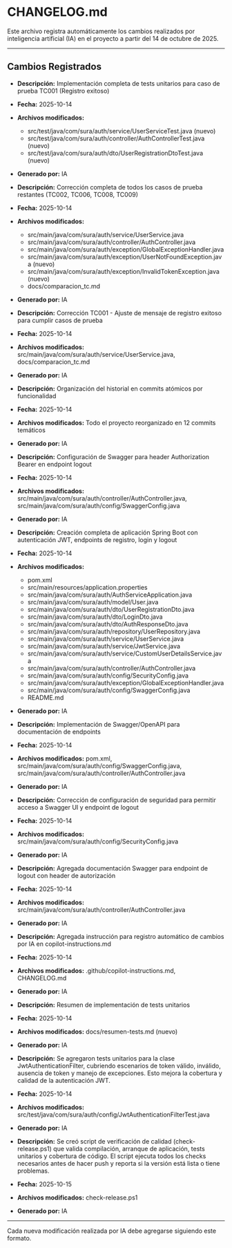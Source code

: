 # CHANGELOG.md

Este archivo registra automáticamente los cambios realizados por inteligencia artificial (IA) en el proyecto a partir del 14 de octubre de 2025.

---

## Cambios Registrados

- **Descripción:** Implementación completa de tests unitarios para caso de prueba TC001 (Registro exitoso)
- **Fecha:** 2025-10-14
- **Archivos modificados:**
  - src/test/java/com/sura/auth/service/UserServiceTest.java (nuevo)
  - src/test/java/com/sura/auth/controller/AuthControllerTest.java (nuevo)
  - src/test/java/com/sura/auth/dto/UserRegistrationDtoTest.java (nuevo)
- **Generado por:** IA

- **Descripción:** Corrección completa de todos los casos de prueba restantes (TC002, TC006, TC008, TC009)
- **Fecha:** 2025-10-14
- **Archivos modificados:** 
  - src/main/java/com/sura/auth/service/UserService.java
  - src/main/java/com/sura/auth/controller/AuthController.java
  - src/main/java/com/sura/auth/exception/GlobalExceptionHandler.java
  - src/main/java/com/sura/auth/exception/UserNotFoundException.java (nuevo)
  - src/main/java/com/sura/auth/exception/InvalidTokenException.java (nuevo)
  - docs/comparacion_tc.md
- **Generado por:** IA

- **Descripción:** Corrección TC001 - Ajuste de mensaje de registro exitoso para cumplir casos de prueba
- **Fecha:** 2025-10-14
- **Archivos modificados:** src/main/java/com/sura/auth/service/UserService.java, docs/comparacion_tc.md
- **Generado por:** IA

- **Descripción:** Organización del historial en commits atómicos por funcionalidad
- **Fecha:** 2025-10-14
- **Archivos modificados:** Todo el proyecto reorganizado en 12 commits temáticos
- **Generado por:** IA

- **Descripción:** Configuración de Swagger para header Authorization Bearer en endpoint logout
- **Fecha:** 2025-10-14
- **Archivos modificados:** src/main/java/com/sura/auth/controller/AuthController.java, src/main/java/com/sura/auth/config/SwaggerConfig.java
- **Generado por:** IA

- **Descripción:** Creación completa de aplicación Spring Boot con autenticación JWT, endpoints de registro, login y logout
- **Fecha:** 2025-10-14
- **Archivos modificados:** 
  - pom.xml
  - src/main/resources/application.properties
  - src/main/java/com/sura/auth/AuthServiceApplication.java
  - src/main/java/com/sura/auth/model/User.java
  - src/main/java/com/sura/auth/dto/UserRegistrationDto.java
  - src/main/java/com/sura/auth/dto/LoginDto.java
  - src/main/java/com/sura/auth/dto/AuthResponseDto.java
  - src/main/java/com/sura/auth/repository/UserRepository.java
  - src/main/java/com/sura/auth/service/UserService.java
  - src/main/java/com/sura/auth/service/JwtService.java
  - src/main/java/com/sura/auth/service/CustomUserDetailsService.java
  - src/main/java/com/sura/auth/controller/AuthController.java
  - src/main/java/com/sura/auth/config/SecurityConfig.java
  - src/main/java/com/sura/auth/exception/GlobalExceptionHandler.java
  - src/main/java/com/sura/auth/config/SwaggerConfig.java
  - README.md
- **Generado por:** IA

- **Descripción:** Implementación de Swagger/OpenAPI para documentación de endpoints
- **Fecha:** 2025-10-14
- **Archivos modificados:** pom.xml, src/main/java/com/sura/auth/config/SwaggerConfig.java, src/main/java/com/sura/auth/controller/AuthController.java
- **Generado por:** IA

- **Descripción:** Corrección de configuración de seguridad para permitir acceso a Swagger UI y endpoint de logout
- **Fecha:** 2025-10-14
- **Archivos modificados:** src/main/java/com/sura/auth/config/SecurityConfig.java
- **Generado por:** IA

- **Descripción:** Agregada documentación Swagger para endpoint de logout con header de autorización
- **Fecha:** 2025-10-14
- **Archivos modificados:** src/main/java/com/sura/auth/controller/AuthController.java
- **Generado por:** IA

- **Descripción:** Agregada instrucción para registro automático de cambios por IA en copilot-instructions.md
- **Fecha:** 2025-10-14
- **Archivos modificados:** .github/copilot-instructions.md, CHANGELOG.md
- **Generado por:** IA

- **Descripción:** Resumen de implementación de tests unitarios
- **Fecha:** 2025-10-14
- **Archivos modificados:** docs/resumen-tests.md (nuevo)
- **Generado por:** IA

- **Descripción:** Se agregaron tests unitarios para la clase JwtAuthenticationFilter, cubriendo escenarios de token válido, inválido, ausencia de token y manejo de excepciones. Esto mejora la cobertura y calidad de la autenticación JWT.
- **Fecha:** 2025-10-14
- **Archivos modificados:** src/test/java/com/sura/auth/config/JwtAuthenticationFilterTest.java
- **Generado por:** IA

- **Descripción:** Se creó script de verificación de calidad (check-release.ps1) que valida compilación, arranque de aplicación, tests unitarios y cobertura de código. El script ejecuta todos los checks necesarios antes de hacer push y reporta si la versión está lista o tiene problemas.
- **Fecha:** 2025-10-15
- **Archivos modificados:** check-release.ps1
- **Generado por:** IA

---

Cada nueva modificación realizada por IA debe agregarse siguiendo este formato.
